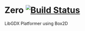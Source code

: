 Zero [![Build Status](https://magnum.travis-ci.com/Flaiker/Zero.svg?token=dqh3yJEMxtgMhb4syMRh)](https://magnum.travis-ci.com/Flaiker/Zero)
====

LibGDX Platformer using Box2D
